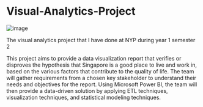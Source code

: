 # Visual-Analytics-Project

![image](https://user-images.githubusercontent.com/56480632/219986194-15123ecd-340e-47d7-89f1-cb9fffc98cf3.png)


The visual analytics project that I have done at NYP during year 1 semester 2


This project aims to provide a data visualization report that verifies or disproves the hypothesis that Singapore is a good place to live and work in, based on the various factors that contribute to the quality of life. The team will gather requirements from a chosen key stakeholder to understand their needs and objectives for the report. Using Microsoft Power BI, the team will then provide a data-driven solution by applying ETL techniques, visualization techniques, and statistical modeling techniques.
